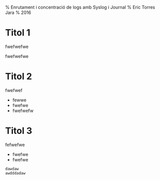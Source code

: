 % Enrutament i concentració de logs amb Syslog i Journal
% Eric Torres Jara
% 2016

# Titol 1
fwefwefwe

fwefwefwe

# Titol 2

fwefwef

* fewwe
* fwefwe
* fwefwefw

# Titol 3 

fefwefwe

* fwefwe
* fwefwe
```
dawdaw
awdddadaw
```
